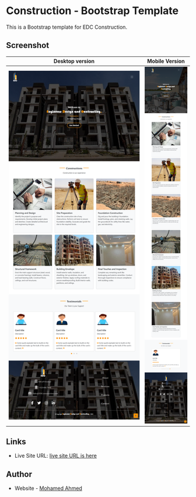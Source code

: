 # Construction - Bootstrap Template

This is a Bootstrap template for EDC Construction.

## Screenshot

| Desktop version                                  |                 Mobile Version                  |
| ------------------------------------------------ | :---------------------------------------------: |
| ![Solution Screenshot](./Screenshot/desktop.png) | ![Solution Screenshot](./Screenshot/mobile.png) |

## Links

- Live Site URL: [live site URL is here](https://mnsa2024.github.io/construction-bootstrap-template/)

## Author

- Website - [Mohamed Ahmed](https://github.com/mnsa2024)
